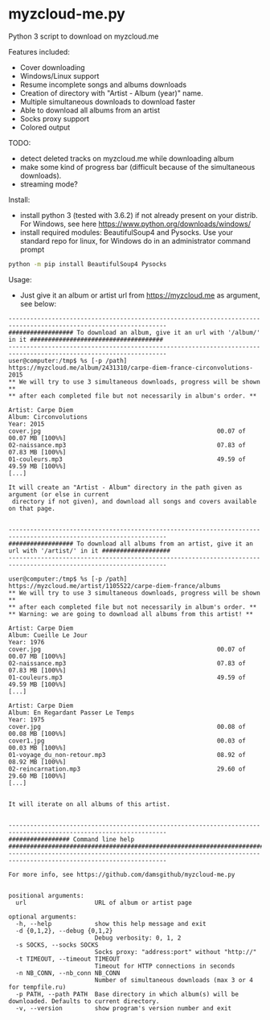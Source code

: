 # myzcloud-me.py
Python 3 script to download on myzcloud.me

Features included:
* Cover downloading
* Windows/Linux support
* Resume incomplete songs and albums downloads
* Creation of directory with "Artist - Album (year)" name.
* Multiple simultaneous downloads to download faster
* Able to download all albums from an artist
* Socks proxy support
* Colored output

TODO:
* detect deleted tracks on myzcloud.me while downloading album
* make some kind of progress bar (difficult because of the simultaneous downloads).
* streaming mode?

Install:
* install python 3 (tested with 3.6.2) if not already present on your distrib. For Windows, see here https://www.python.org/downloads/windows/
* install required modules: BeautifulSoup4 and Pysocks. Use your standard repo for linux, for Windows do in an administrator command prompt
```sh
python -m pip install BeautifulSoup4 Pysocks
```

Usage:
* Just give it an album or artist url from https://myzcloud.me as argument, see below:

```
------------------------------------------------------------------------------------------------------------------
################## To download an album, give it an url with '/album/' in it #####################################
------------------------------------------------------------------------------------------------------------------
user@computer:/tmp$ %s [-p /path] https://myzcloud.me/album/2431310/carpe-diem-france-circonvolutions-2015
** We will try to use 3 simultaneous downloads, progress will be shown **
** after each completed file but not necessarily in album's order. **

Artist: Carpe Diem
Album: Circonvolutions
Year: 2015
cover.jpg                                                 00.07 of 00.07 MB [100%%]
02-naissance.mp3                                          07.83 of 07.83 MB [100%%]
01-couleurs.mp3                                           49.59 of 49.59 MB [100%%]
[...]

It will create an "Artist - Album" directory in the path given as argument (or else in current
 directory if not given), and download all songs and covers available on that page.


------------------------------------------------------------------------------------------------------------------
################## To download all albums from an artist, give it an url with '/artist/' in it ###################
------------------------------------------------------------------------------------------------------------------

user@computer:/tmp$ %s [-p /path] https://myzcloud.me/artist/1105522/carpe-diem-france/albums
** We will try to use 3 simultaneous downloads, progress will be shown **
** after each completed file but not necessarily in album's order. **
** Warning: we are going to download all albums from this artist! **

Artist: Carpe Diem
Album: Cueille Le Jour
Year: 1976
cover.jpg                                                 00.07 of 00.07 MB [100%%]
02-naissance.mp3                                          07.83 of 07.83 MB [100%%]
01-couleurs.mp3                                           49.59 of 49.59 MB [100%%]
[...]

Artist: Carpe Diem
Album: En Regardant Passer Le Temps
Year: 1975
cover.jpg                                                 00.08 of 00.08 MB [100%%]
cover1.jpg                                                00.03 of 00.03 MB [100%%]
01-voyage_du_non-retour.mp3                               08.92 of 08.92 MB [100%%]
02-reincarnation.mp3                                      29.60 of 29.60 MB [100%%]
[...]


It will iterate on all albums of this artist.


------------------------------------------------------------------------------------------------------------------
################# Command line help ##############################################################################
------------------------------------------------------------------------------------------------------------------

For more info, see https://github.com/damsgithub/myzcloud-me.py


positional arguments:
  url                   URL of album or artist page

optional arguments:
  -h, --help            show this help message and exit
  -d {0,1,2}, --debug {0,1,2}
                        Debug verbosity: 0, 1, 2
  -s SOCKS, --socks SOCKS
                        Socks proxy: "address:port" without "http://"
  -t TIMEOUT, --timeout TIMEOUT
                        Timeout for HTTP connections in seconds
  -n NB_CONN, --nb_conn NB_CONN
                        Number of simultaneous downloads (max 3 or 4 for tempfile.ru)
  -p PATH, --path PATH  Base directory in which album(s) will be downloaded. Defaults to current directory.
  -v, --version         show program's version number and exit

```
